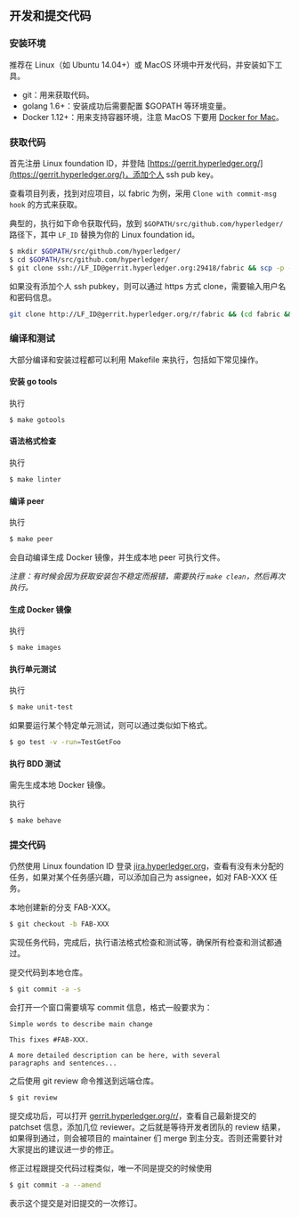 ## 开发和提交代码

### 安装环境

推荐在 Linux（如 Ubuntu 14.04+）或 MacOS 环境中开发代码，并安装如下工具。

* git：用来获取代码。
* golang 1.6+：安装成功后需要配置 $GOPATH 等环境变量。
* Docker 1.12+：用来支持容器环境，注意 MacOS 下要用 [Docker for Mac](https://docs.docker.com/docker-for-mac)。

### 获取代码

首先注册 Linux foundation ID，并登陆 [https://gerrit.hyperledger.org/](https://gerrit.hyperledger.org/)，添加个人 ssh pub key。

查看项目列表，找到对应项目，以 fabric 为例，采用 `Clone with commit-msg hook` 的方式来获取。

典型的，执行如下命令获取代码，放到 `$GOPATH/src/github.com/hyperledger/` 路径下，其中 `LF_ID` 替换为你的 Linux foundation id。

```sh
$ mkdir $GOPATH/src/github.com/hyperledger/
$ cd $GOPATH/src/github.com/hyperledger/
$ git clone ssh://LF_ID@gerrit.hyperledger.org:29418/fabric && scp -p -P 29418 LF_ID@gerrit.hyperledger.org:hooks/commit-msg fabric/.git/hooks/
```

如果没有添加个人 ssh pubkey，则可以通过 https 方式 clone，需要输入用户名和密码信息。

```sh
git clone http://LF_ID@gerrit.hyperledger.org/r/fabric && (cd fabric && curl -kLo `git rev-parse --git-dir`/hooks/commit-msg http://LF_ID@gerrit.hyperledger.org/r/tools/hooks/commit-msg; chmod +x `git rev-parse --git-dir`/hooks/commit-msg)
```

### 编译和测试

大部分编译和安装过程都可以利用 Makefile 来执行，包括如下常见操作。

#### 安装 go tools
执行 

```sh
$ make gotools
```

#### 语法格式检查

执行

```sh
$ make linter
```

#### 编译 peer

执行 

```sh
$ make peer
```

会自动编译生成 Docker 镜像，并生成本地 peer 可执行文件。

*注意：有时候会因为获取安装包不稳定而报错，需要执行 `make clean`，然后再次执行。*

#### 生成 Docker 镜像
执行 

```sh
$ make images
```

#### 执行单元测试

执行 

```sh
$ make unit-test
```

如果要运行某个特定单元测试，则可以通过类似如下格式。

```sh
$ go test -v -run=TestGetFoo
```

#### 执行 BDD 测试
需先生成本地 Docker 镜像。

执行 

```sh
$ make behave
```

### 提交代码

仍然使用 Linux foundation ID 登录 [jira.hyperledger.org](http://jira.hyperledger.org)，查看有没有未分配的任务，如果对某个任务感兴趣，可以添加自己为 assignee，如对 FAB-XXX 任务。

本地创建新的分支 FAB-XXX。

```sh
$ git checkout -b FAB-XXX
```

实现任务代码，完成后，执行语法格式检查和测试等，确保所有检查和测试都通过。

提交代码到本地仓库。

```sh
$ git commit -a -s
```

会打开一个窗口需要填写 commit 信息，格式一般要求为：

```
Simple words to describe main change

This fixes #FAB-XXX.

A more detailed description can be here, with several
paragraphs and sentences...
```

之后使用 git review 命令推送到远端仓库。

```sh
$ git review
```

提交成功后，可以打开 [gerrit.hyperledger.org/r/](https://gerrit.hyperledger.org/r/)，查看自己最新提交的 patchset 信息，添加几位 reviewer。之后就是等待开发者团队的 review 结果，如果得到通过，则会被项目的 maintainer 们 merge 到主分支。否则还需要针对大家提出的建议进一步的修正。

修正过程跟提交代码过程类似，唯一不同是提交的时候使用

```sh
$ git commit -a --amend
```

表示这个提交是对旧提交的一次修订。
